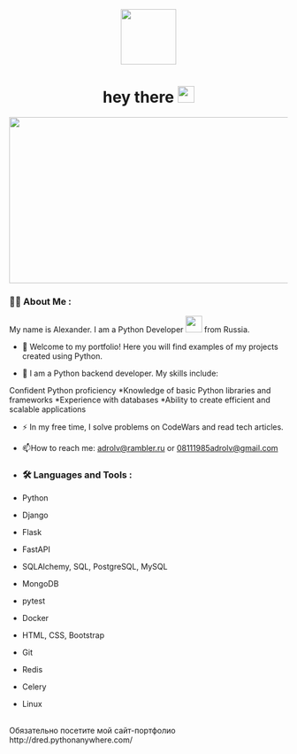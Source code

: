 <div id="header" align="center">
  <img src="https://media.giphy.com/media/M9gbBd9nbDrOTu1Mqx/giphy.gif" width="100"/>
</div>

<h1 align="center">
  hey there
  <img src="https://media.giphy.com/media/hvRJCLFzcasrR4ia7z/giphy.gif" width="30px"/>
</h1>

<div align="center">
  <img src="https://media.giphy.com/media/dWesBcTLavkZuG35MI/giphy.gif" width="600" height="300"/>
</div>

### :man_technologist: About Me :
My name is Alexander. I am a Python Developer <img src="https://media.giphy.com/media/WUlplcMpOCEmTGBtBW/giphy.gif" width="30"> from Russia.

- :telescope: Welcome to my portfolio! Here you will find examples of my projects created using Python.

- :seedling:  I am a Python backend developer. My skills include:

Confident Python proficiency
*Knowledge of basic Python libraries and frameworks
*Experience with databases
*Ability to create efficient and scalable applications

- :zap: In my free time, I solve problems on CodeWars and read tech articles.

- :mailbox:How to reach me: adrolv@rambler.ru or 08111985adrolv@gmail.com
- ### :hammer_and_wrench: Languages and Tools :
- Python
- Django
- Flask
- FastAPI
- SQLAlchemy, SQL, PostgreSQL, MySQL
- MongoDB
- pytest
- Docker
- HTML, CSS, Bootstrap
- Git
- Redis
- Celery
- Linux
<br>
  Обязательно посетите мой сайт-портфолио http://dred.pythonanywhere.com/







